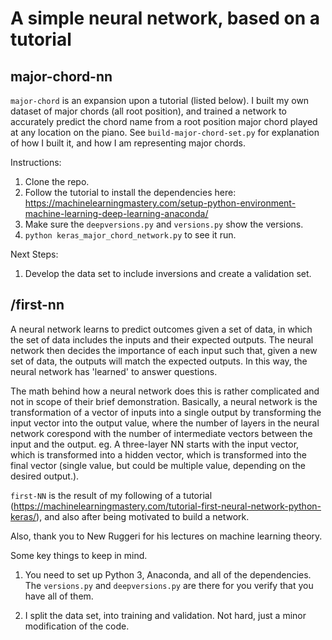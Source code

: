# A simple neural network, based on a tutorial

## major-chord-nn

`major-chord` is an expansion upon a tutorial (listed below). I built my own dataset of major chords (all root position), and trained a network to accurately predict the chord name from a root position major chord played at any location on the piano. See `build-major-chord-set.py` for explanation of how I built it, and how I am representing major chords.

Instructions:
1. Clone the repo.
2. Follow the tutorial to install the dependencies here: https://machinelearningmastery.com/setup-python-environment-machine-learning-deep-learning-anaconda/  
3. Make sure the `deepversions.py` and `versions.py` show the versions.
4. `python keras_major_chord_network.py` to see it run.

Next Steps:
1. Develop the data set to include inversions and create a validation set.

## /first-nn

A neural network learns to predict outcomes given a set of data, in which the set of data includes the inputs and their expected outputs. The neural network then decides the importance of each input such that, given a new set of data, the outputs will match the expected outputs. In this way, the neural network has 'learned' to answer questions.

The math behind how a neural network does this is rather complicated and not in scope of their brief demonstration. Basically, a neural network is the  transformation of a vector of inputs into a single output by transforming the input vector into the output value, where the number of layers in the neural network corespond with the number of intermediate vectors between the  input and the output. eg. A three-layer NN starts with the input vector, which is transformed into a hidden vector, which is transformed into the final vector (single value, but could be multiple value, depending on the desired output.).

`first-NN` is the result of my following of a tutorial (https://machinelearningmastery.com/tutorial-first-neural-network-python-keras/), and also after being motivated to build a network.

Also, thank you to New Ruggeri for his lectures on machine learning theory.

Some key things to keep in mind.

1. You need to set up Python 3, Anaconda, and all of the dependencies.  The `versions.py` and `deepversions.py` are there for you verify that you have all of them.

2. I split the data set, into training and validation. Not hard, just a minor modification of the code.
